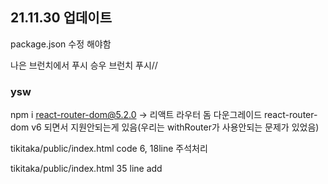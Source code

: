 
## 21.11.30 업데이트

package.json 수정 해야함

나은 브런치에서 푸시
승우 브런치 푸시//


### ysw
npm i react-router-dom@5.2.0
-> 리액트 라우터 돔 다운그레이드 react-router-dom v6 되면서 지원안되는게 있음(우리는 withRouter가 사용안되는 문제가 있었음)

tikitaka/public/index.html  code 6, 18line 주석처리
<!--<link rel="shortcut icon" href="%PUBLIC_URL%/favicon.ico" /> -->
<!--<link rel="manifest" href="%PUBLIC_URL%/manifest.json" /> -->

tikitaka/public/index.html  35 line add
<script src="bundle.js"></script> 

###
